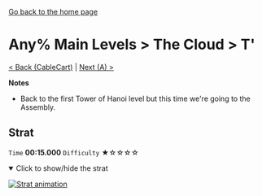 [Go back to the home page](https://github.com/Doublevil/scbspeedrun)

# Any% Main Levels > The Cloud > T'

[< Back (CableCart)](https://github.com/Doublevil/scbspeedrun/blob/main/levels/any_ml/C/CableCart.md) | [Next (A) >](https://github.com/Doublevil/scbspeedrun/blob/main/levels/any_ml/A/A.md)

**Notes**
- Back to the first Tower of Hanoi level but this time we're going to the Assembly.

## Strat

`Time` **00:15.000** `Difficulty` ★☆☆☆☆
<details open>
  <summary>Click to show/hide the strat</summary>

  [![Strat animation](https://github.com/Doublevil/scbspeedrun/blob/main/media/levels/C/T'_Strat.webp)](https://github.com/Doublevil/scbspeedrun/blob/main/media/levels/C/T'_Strat.mp4?raw=true)
</details>

